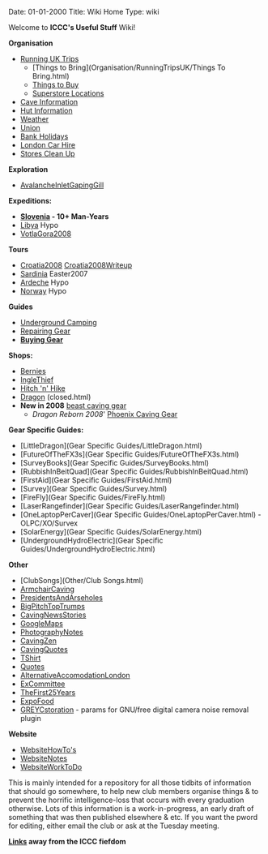 Date: 01-01-2000
Title: Wiki Home
Type: wiki

Welcome to **ICCC's Useful Stuff** Wiki!

**Organisation**

*   [Running UK Trips](Organisation/RunningTripsUK/)
    *   [Things to Bring](Organisation/RunningTripsUK/Things To Bring.html)
    *   [Things to Buy](Organisation/RunningTripsUK/ThingsToBuy.html)
    *   [Superstore Locations](Organisation/RunningTripsUK/SuperStoresLocations.html)
*   [Cave Information](Organisation/Cave%20Information.html)
*   [Hut Information](Organisation/HutInformation.html)
*   [Weather](Organisation/Weather.html)
*   [Union](Organisation/Union.html)
*   [Bank Holidays](Organisation/PublicHolidays.html)
*   [London Car Hire](Organisation/LondonCarHire.html)
*   [Stores Clean Up](Organisation/StoresCleanUp.html)

**Exploration**

*   [AvalancheInletGapingGill](Exploration/AvalancheInletGapingGill.html)

**Expeditions:**

*   **[Slovenia](Expeditions/Slovenia/) - 10+ Man-Years**
*   [Libya](Expeditions/Libya.html) Hypo
*   [VotlaGora2008](Expeditions/VotlaGora2008/)

**Tours**

*   [Croatia2008](Tours/Croatia2008.html) [Croatia2008Writeup](Croatia2008Writeup.html)
*   [Sardinia](Tours/Sardinia.html) Easter2007
*   [Ardeche](Tours/Ardeche.html) Hypo
*   [Norway](Tours/Norway.html) Hypo

**Guides**

*   [Underground Camping](UndergroundCamping.html)
*   [Repairing Gear](Repair.html)
*   **[Buying Gear](Guides/Gear.html)**

**Shops:**

*   [Bernies](http://www.berniescafe.co.uk/catalog/.html)
*   [IngleThief](http://www.inglesport.com/.html)
*   [Hitch 'n' Hike](http://www.hnh.dircon.co.uk/.html)
*   [Dragon](http://www.dragon-speleo.co.uk/.html) (closed.html)
*   **New in 2008** [beast caving gear](http://www.beastproducts.com/.html)
    *   _Dragon Reborn 2008_' [Phoenix Caving Gear](http://www.phoenixcaving.co.uk/.html)

**Gear Specific Guides:**

*   [LittleDragon](Gear Specific Guides/LittleDragon.html)
*   [FutureOfTheFX3s](Gear Specific Guides/FutureOfTheFX3s.html)
*   [SurveyBooks](Gear Specific Guides/SurveyBooks.html)
*   [RubbishInBeitQuad](Gear Specific Guides/RubbishInBeitQuad.html)
*   [FirstAid](Gear Specific Guides/FirstAid.html)
*   [Survey](Gear Specific Guides/Survey.html)
*   [FireFly](Gear Specific Guides/FireFly.html)
*   [LaserRangefinder](Gear Specific Guides/LaserRangefinder.html)
*   [OneLaptopPerCaver](Gear Specific Guides/OneLaptopPerCaver.html) - OLPC/XO/Survex
*   [SolarEnergy](Gear Specific Guides/SolarEnergy.html)
*   [UndergroundHydroElectric](Gear Specific Guides/UndergroundHydroElectric.html)

**Other**

*   [ClubSongs](Other/Club Songs.html)
*   [ArmchairCaving](Other/ArmchairCaving.html)
*   [PresidentsAndArseholes](Other/PresidentsAndArseholes.html)
*   [BigPitchTopTrumps](Other/BigPitchTopTrumps.html)
*   [CavingNewsStories](Other/CavingNewsStories.html)
*   [GoogleMaps](Other/GoogleMaps.html)
*   [PhotographyNotes](Other/PhotographyNotes.html)
*   [CavingZen](Other/CavingZen.html)
*   [CavingQuotes](Other/CavingQuotes.html)
*   [TShirt](Other/TShirt.html)
*   [Quotes](Other/Quotes.html)
*   [AlternativeAccomodationLondon](Other/AlternativeAccomodationLondon.html)
*   [ExCommittee](Other/ExCommittee.html)
*   [TheFirst25Years](Other/TheFirst25Years.html)
*   [ExpoFood](Other/ExpoFood.html)
*   [GREYCstoration](Other/GREYCstoration.html) - params for GNU/free digital camera noise removal plugin

**Website**

*   [WebsiteHowTo's](Website/WebsiteHowTos.html)
*   [WebsiteNotes](Website/WebsiteNotes.html)
*   [WebsiteWorkToDo](Website/WebsiteWorkToDo.html)



This is mainly intended for a repository for all those tidbits of information that should go somewhere, to help new club members organise things & to prevent the horrific intelligence-loss that occurs with every graduation otherwise. Lots of this information is a work-in-progress, an early draft of something that was then published elsewhere & etc. If you want the pword for editing, either email the club or ask at the Tuesday meeting.

**[Links](Links.html) away from the ICCC fiefdom**
